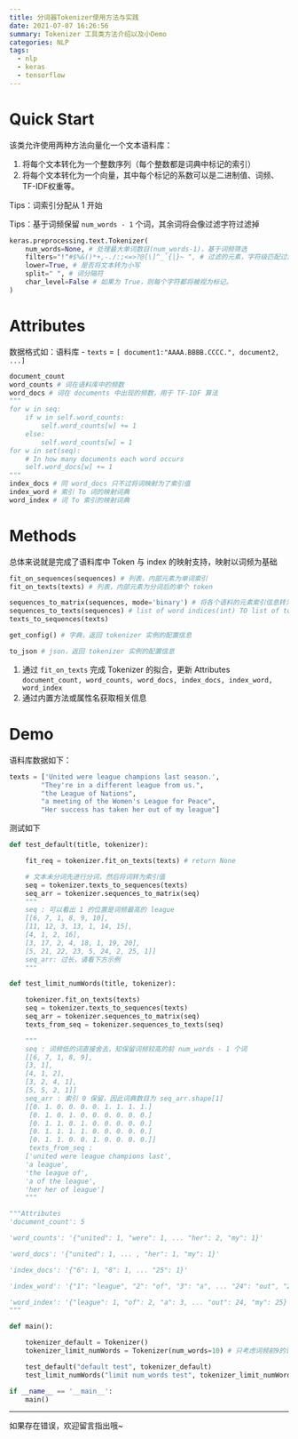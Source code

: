 ```yaml
---
title: 分词器Tokenizer使用方法与实践
date: 2021-07-07 16:26:56
summary: Tokenizer 工具类方法介绍以及小Demo
categories: NLP
tags:
  - nlp
  - keras
  - tensorflow
---
```

# Quick Start

该类允许使用两种方法向量化一个文本语料库：

1. 将每个文本转化为一个整数序列（每个整数都是词典中标记的索引）
2. 将每个文本转化为一个向量，其中每个标记的系数可以是二进制值、词频、TF-IDF权重等。

Tips：词索引分配从 1 开始

Tips：基于词频保留 `num_words - 1` 个词，其余词将会像过滤字符过滤掉

```python
keras.preprocessing.text.Tokenizer(
    num_words=None, # 处理最大单词数目(num_words-1)，基于词频筛选
    filters="!"#$%&()*+,-./:;<=>?@[\]^_`{|}~ ", # 过滤的元素，字符级匹配过滤
    lower=True, # 是否将文本转为小写
    split=" ", # 词分隔符
    char_level=False # 如果为 True，则每个字符都将被视为标记。
)
```

# Attributes

数据格式如：语料库 - `texts` = `[ document1:"AAAA.BBBB.CCCC.", document2, ...]`

```python
document_count
word_counts # 词在语料库中的频数
word_docs # 词在 documents 中出现的频数，用于 TF-IDF 算法
"""
for w in seq:
	if w in self.word_counts:
		self.word_counts[w] += 1
    else:
		self.word_counts[w] = 1
for w in set(seq):
	# In how many documents each word occurs
	self.word_docs[w] += 1
"""
index_docs # 同 word_docs 只不过将词映射为了索引值
index_word # 索引 To 词的映射词典
word_index # 词 To 索引的映射词典
```

# Methods

总体来说就是完成了语料库中 Token 与 index 的映射支持，映射以词频为基础

```python
fit_on_sequences(sequences) # 列表，内部元素为单词索引
fit_on_texts(texts) # 列表，内部元素为分词后的单个 token

sequences_to_matrix(sequences, mode='binary') # 将各个语料的元素索引信息转为 numpy 矩阵 - 通常用于构建数据集
sequences_to_texts(sequences) # list of word indices(int) TO list of tokens(string)
texts_to_sequences(texts)

get_config() # 字典，返回 tokenizer 实例的配置信息

to_json # json，返回 tokenizer 实例的配置信息
```

1. 通过 `fit_on_texts` 完成 Tokenizer 的拟合，更新 Attributes `document_count, word_counts, word_docs, index_docs, index_word, word_index`
2. 通过内置方法或属性名获取相关信息

# Demo

语料库数据如下：

```python
texts = ['United were league champions last season.',
        "They're in a different league from us.",
        "the League of Nations",
        "a meeting of the Women's League for Peace",
        "Her success has taken her out of my league"]
```

测试如下

```python
def test_default(title, tokenizer):

    fit_req = tokenizer.fit_on_texts(texts) # return None

    # 文本未分词先进行分词，然后将词转为索引值
    seq = tokenizer.texts_to_sequences(texts)
    seq_arr = tokenizer.sequences_to_matrix(seq)
    """
    seq : 可以看出 1 的位置是词频最高的 league
    [[6, 7, 1, 8, 9, 10],
    [11, 12, 3, 13, 1, 14, 15],
    [4, 1, 2, 16],
    [3, 17, 2, 4, 18, 1, 19, 20],
    [5, 21, 22, 23, 5, 24, 2, 25, 1]]
    seq_arr: 过长，请看下方示例
	"""

def test_limit_numWords(title, tokenizer):

    tokenizer.fit_on_texts(texts)
    seq = tokenizer.texts_to_sequences(texts)
	seq_arr = tokenizer.sequences_to_matrix(seq)
    texts_from_seq = tokenizer.sequences_to_texts(seq)

    """
    seq : 词频低的词直接舍去，知保留词频较高的前 num_words - 1 个词
	[[6, 7, 1, 8, 9], 
	[3, 1], 
	[4, 1, 2], 
	[3, 2, 4, 1], 
	[5, 5, 2, 1]]
    seq_arr : 索引 0 保留，因此词典数目为 seq_arr.shape[1]
    [[0. 1. 0. 0. 0. 0. 1. 1. 1. 1.]
     [0. 1. 0. 1. 0. 0. 0. 0. 0. 0.]
     [0. 1. 1. 0. 1. 0. 0. 0. 0. 0.]
     [0. 1. 1. 1. 1. 0. 0. 0. 0. 0.]
     [0. 1. 1. 0. 0. 1. 0. 0. 0. 0.]]
     texts_from_seq :
 	['united were league champions last',
 	'a league',
 	'the league of',
 	'a of the league',
 	'her her of league']
    """

"""Attributes
'document_count': 5

'word_counts': '{"united": 1, "were": 1, ... "her": 2, "my": 1}'

'word_docs': '{"united": 1, ... , "her": 1, "my": 1}'

'index_docs': '{"6": 1, "8": 1, ... "25": 1}'

'index_word': '{"1": "league", "2": "of", "3": "a", ... "24": "out", "25": "my"}'

'word_index': '{"league": 1, "of": 2, "a": 3, ... "out": 24, "my": 25}'
"""

def main():

    tokenizer_default = Tokenizer()
    tokenizer_limit_numWords = Tokenizer(num_words=10) # 只考虑词频前9的词

    test_default("default test", tokenizer_default)
    test_limit_numWords("limit num_words test", tokenizer_limit_numWords)

if __name__ == '__main__':
    main()
```

---

如果存在错误，欢迎留言指出哦~

